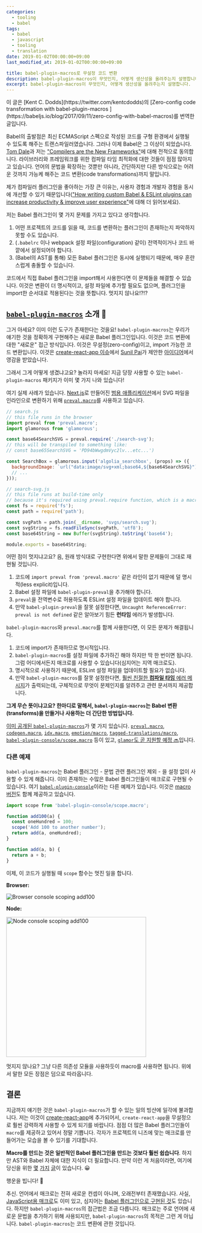 ```yaml
---
categories:
  - tooling
  - babel
tags:
  - babel
  - javascript
  - tooling
  - translation
date: 2019-01-02T00:00:00+09:00
last_modified_at: 2019-01-02T00:00:00+09:00

title: babel-plugin-macros로 무설정 코드 변환
description: babel-plugin-macros이 무엇인지, 어떻게 생산성을 올려주는지 설명합니다.
excerpt: babel-plugin-macros이 무엇인지, 어떻게 생산성을 올려주는지 설명합니다.
---
```


<!-- TODO. Add info about the original post. https://github.com/babel/website/blob/93330158b6ecca1ab88d3be8dbf661f5c2da6c76/website/blog/2017-09-11-zero-config-with-babel-macros.md -->

<p class="notice--info" markdown="1">
이 글은 [Kent C. Dodds](https://twitter.com/kentcdodds)의 [Zero-config code transformation with babel-plugin-macros
](https://babeljs.io/blog/2017/09/11/zero-config-with-babel-macros)를 번역한 글입니다.
</p>

Babel의 출발점은 최신 ECMAScript 스펙으로 작성된 코드를 구형 환경에서 실행될 수 있도록 해주는 트랜스파일러였습니다. 그러나 이제 Babel은 그 이상이 되었습니다. [Tom Dale](https://twitter.com/tomdale)과 저는 ["Compilers are the New Frameworks"](https://tomdale.net/2017/09/compilers-are-the-new-frameworks/)에 대해 전적으로 동의합니다. 라이브러리와 프레임워크를 위한 컴파일 타임 최적화에 대한 것들이 점점 많아지고 있습니다. 언어의 문법을 확장하는 것뿐만 아니라, 간단하지만 다른 방식으로는 어려운 것까지 가능케 해주는 코드 변환(code transformations)까지 말입니다.

제가 컴파일러 플러그인을 좋아하는 가장 큰 이유는, 사용자 경험과 개발자 경험을 동시에 개선할 수 있기 때문입니다(["How writing custom Babel & ESLint plugins can increase productivity & improve user experience"](https://medium.com/@kentcdodds/how-writing-custom-babel-and-eslint-plugins-can-increase-your-productivity-and-improve-user-fd6dd8076e26)에 대해 더 읽어보세요).

저는 Babel 플러그인이 몇 가지 문제를 가지고 있다고 생각합니다.

1. 어떤 프로젝트의 코드를 읽을 때, 코드를 변환하는 플러그인이 존재하는지 파악하지 못할 수도 있습니다.
2. (`.babelrc` 이나 webpack 설정 파일(configuration) 같이) 전역적이거나 코드 바깥에서 설정되어야 합니다.
3. (Babel의 AST를 통해) 모든 Babel 플러그인은 동시에 실행되기 때문에, 매우 혼란스럽게 충돌할 수 있습니다.

코드에서 직접 Babel 플러그인을 import해서 사용한다면 이 문제들을 해결할 수 있습니다. 이것은 변환이 더 명시적이고, 설정 파일에 추가할 필요도 없으며, 플러그인을 import한 순서대로 적용된다는 것을 뜻합니다. 멋지지 않나요!?!?

## [`babel-plugin-macros`](https://github.com/kentcdodds/babel-plugin-macros) 소개 🎣

그거 아세요? 이미 이런 도구가 존재한다는 것을요! `babel-plugin-macros`는 우리가 얘기한 것을 정확하게 구현해주는 새로운 Babel 플러그인입니다. 이것은 코드 변환에 대한 "새로운" 접근 방식입니다. 이것은 무설정(zero-config)이고, import 가능한 코드 변환입니다. 이것은 [create-react-app 이슈](https://github.com/facebookincubator/create-react-app/issues/2730)에서 [Sunil Pai](https://twitter.com/threepointone)가 제안한 [아이디어](https://github.com/threepointone/babel-macros)에서 영감을 받았습니다.

그래서 그게 어떻게 생겼냐고요? 놀라지 마세요! 지금 당장 사용할 수 있는 `babel-plugin-macros` 패키지가 이미 몇 가지 나와 있습니다!

여기 실제 사례가 있습니다. [Next.js](https://github.com/zeit/next.js)로 만들어진 [범용 애플리케이션](https://github.com/kentcdodds/glamorous-website)에서 SVG 파일을 인라인으로 변환하기 위해 [`preval.macro`](https://github.com/kentcdodds/preval.macro)를 사용하고 있습니다.

```javascript
// search.js
// this file runs in the browser
import preval from 'preval.macro';
import glamorous from 'glamorous';

const base64SearchSVG = preval.require('./search-svg');
// this will be transpiled to something like:
// const base65SearchSVG = 'PD94bWwgdmVyc2lv...etc...')

const SearchBox = glamorous.input('algolia_searchbox', (props) => ({
  backgroundImage: `url("data:image/svg+xml;base64,${base64SearchSVG}")`,
  // ...
}));

// search-svg.js
// this file runs at build-time only
// because it's required using preval.require function, which is a macro!
const fs = require('fs');
const path = require('path');

const svgPath = path.join(__dirname, 'svgs/search.svg');
const svgString = fs.readFileSync(svgPath, 'utf8');
const base64String = new Buffer(svgString).toString('base64');

module.exports = base64String;
```

어떤 점이 멋지냐고요? 음, 원래 방식대로 구현한다면 위에서 말한 문제들이 그대로 재현될 것입니다.

1. 코드에 `import preval from 'preval.macro'` 같은 라인이 없기 때문에 덜 명시적(less explicit)입니다.
2. Babel 설정 파일에 `babel-plugin-preval`을 추가해야 합니다.
3. `preval`을 전역변수로 허용하도록 ESLint 설정 파일을 업데이트 해야 합니다.
4. 만약 `babel-plugin-preval`을 잘못 설정한다면, `Uncaught ReferenceError: preval is not defined` 같은 알아보기 힘든 **런타임** 에러가 발생합니다.

`babel-plugin-macros`와 `preval.macro`를 함께 사용한다면, 이 모든 문제가 해결됩니다.

1. 코드에 import가 존재하므로 명시적입니다.
2. `babel-plugin-macros`를 설정 파일에 추가하긴 해야 하지만 딱 한 번이면 됩니다. 그럼 어디에서든지 매크로를 사용할 수 있습니다(심지어는 지역 매크로도).
3. 명시적으로 사용하기 때문에, ESLint 설정 파일을 업데이트할 필요가 없습니다.
4. 만약 `babel-plugin-macros`를 잘못 설정한다면, [훨씬 친절한 **컴파일 타임** 에러 메시지](https://github.com/kentcdodds/babel-plugin-macros/blob/f7c9881ee22b19b3c53c93711af6a42895ba1c71/src/__tests__/__snapshots__/index.js.snap#L100)가 출력되는데, 구체적으로 무엇이 문제인지를 알려주고 관련 문서까지 제공합니다.

**그게 무슨 뜻이냐고요? 한마디로 말해서, `babel-plugin-macros`는 Babel 변환(transforms)을 만들거나 사용하는 더 간단한 방법입니다.**

[이미 공개된 `babel-plugin-macros`](https://www.npmjs.com/browse/keyword/babel-plugin-macros)가 몇 가지 있습니다. [`preval.macro`](https://github.com/kentcdodds/preval.macro), [`codegen.macro`](https://github.com/kentcdodds/codegen.macro), [`idx.macro`](https://github.com/dralletje/idx.macro), [`emotion/macro`](https://github.com/emotion-js/emotion/blob/master/docs/babel.md#babel-macros), [`tagged-translations/macro`](https://github.com/vinhlh/tagged-translations#via-babel-macros), [`babel-plugin-console/scope.macro`](https://github.com/mattphillips/babel-plugin-console#macros) 등이 있고, [`glamor`도 곧 지원할 예정 🔜](https://github.com/threepointone/glamor/pull/312)입니다.

### 다른 예제

`babel-plugin-macros`는 Babel 플러그인 - 문법 관련 플러그인 제외 - 을 설정 없이 사용할 수 있게 해줍니다. 이미 존재하는 수많은 Babel 플러그인들이 매크로로 구현될 수 있습니다. 여기 [`babel-plugin-console`](https://github.com/mattphillips/babel-plugin-console)이라는 다른 예제가 있습니다. 이것은 [macro 버전](https://github.com/mattphillips/babel-plugin-console/blob/master/README.md#macros)도 함께 제공하고 있습니다.

```javascript
import scope from 'babel-plugin-console/scope.macro';

function add100(a) {
  const oneHundred = 100;
  scope('Add 100 to another number');
  return add(a, oneHundred);
}

function add(a, b) {
  return a + b;
}
```

이제, 이 코드가 실행될 때 `scope` 함수는 멋진 일을 합니다.

**Browser:**

![Browser console scoping add100](https://github.com/mattphillips/babel-plugin-console/raw/53536cba919d5be49d4f66d957769c07ca7a4207/assets/add100-chrome.gif)

**Node:**

<img alt="Node console scoping add100" src="https://github.com/mattphillips/babel-plugin-console/raw/53536cba919d5be49d4f66d957769c07ca7a4207/assets/add100-node.png" width="372">

멋지지 않나요? 그냥 다른 의존성 모듈을 사용하듯이 macro를 사용하면 됩니다. 위에서 말한 모든 장점은 덤으로 따라옵니다.

## 결론

지금까지 얘기한 것은 `babel-plugin-macros`가 할 수 있는 일의 빙산에 일각에 불과합니다. 저는 이것이 [create-react-app](https://github.com/facebookincubator/create-react-app/issues/2730)에 추가되어서, `create-react-app`을 무설정으로 훨씬 강력하게 사용할 수 있게 되기를 바랍니다. 점점 더 많은 Babel 플러그인들이 `macro`를 제공하고 있어서 정말 기쁩니다. 각자가 프로젝트의 니즈에 맞는 매크로를 만들어가는 모습을 볼 수 있기를 기대합니다.

**Macro를 만드는 것은 일반적인 Babel 플러그인을 만드는 것보다 훨씬 쉽습니다**. 하지만 AST와 Babel 자체에 대한 지식이 더 필요합니다. 만약 이런 게 처음이라면, 여기에 당신을 위한 [몇](https://kentcdodds.com/talks/#writing-custom-babel-and-eslint-plugins-with-asts) [가지](https://github.com/thejameskyle/babel-handbook) [글](https://kentcdodds.com/workshops/#code-transformation-and-linting)이 있습니다. 😀

행운을 빕니다! 👋

추신. 언어에서 매크로는 전혀 새로운 컨셉이 아니며, 오래전부터 존재했습니다. 사실, [JavaScript용 매크로](http://sweetjs.org/)도 이미 있고, 심지어는 [Babel 플러그인으로 구현된 것](https://github.com/codemix/babel-plugin-macros)도 있습니다. 하지만 `babel-plugin-macros`의 접근법은 조금 다릅니다. 매크로는 주로 언어에 새로운 문법을 추가하기 위해 사용되지만, `babel-plugin-macros`의 목적은 그런 게 아닙니다. `babel-plugin-macros`는 코드 변환에 관한 것입니다.
